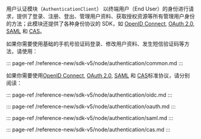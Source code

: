 用户认证模块（`AuthenticationClient`） 以终端用户（End User）的身份进行请求，提供了登录、注册、登出、管理用户资料、获取授权资源等所有管理用户身份的方法；此模块还提供了各种身份协议的 SDK，如 [OpenID Connect](/guides/federation/oidc.md), [OAuth 2.0](/guides/federation/oauth.md), [SAML](/guides/federation/saml.md) 和 [CAS](/guides/federation/cas.md)。

如果你需要使用基础的手机号验证码登录、修改用户资料、发生短信验证码等方法，请使用：

::: page-ref /reference-new/sdk-v5/node/authentication/common.md
:::

如果你需要使用[OpenID Connect](/guides/federation/oidc.md), [OAuth 2.0](/guides/federation/oauth.md), [SAML](/guides/federation/saml.md) 和 [CAS](/guides/federation/cas.md)标准协议，请分别阅读：

::: page-ref /reference-new/sdk-v5/node/authentication/oidc.md
:::

::: page-ref /reference-new/sdk-v5/node/authentication/oauth.md
:::

::: page-ref /reference-new/sdk-v5/node/authentication/saml.md
:::

::: page-ref /reference-new/sdk-v5/node/authentication/cas.md
:::
